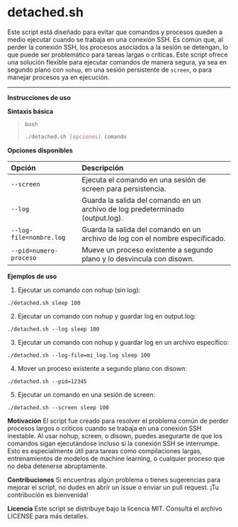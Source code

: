 # detached.sh
Este script está diseñado para evitar que comandos y procesos queden a medio ejecutar cuando se trabaja en una conexión SSH. Es común que, al perder la conexión SSH, los procesos asociados a la sesión se detengan, lo que puede ser problemático para tareas largas o críticas. Este script ofrece una solución flexible para ejecutar comandos de manera segura, ya sea en segundo plano con `nohup`, en una sesión persistente de `screen`, o para manejar procesos ya en ejecución.

---

**Instrucciones de uso**

**Sintaxis básica**

> `bash`
> ```bash
> ./detached.sh [opciones] comando
> ```

**Opciones disponibles**

| Opción| Descripción|
|:-----------------|:----------------|
|  `--screen`  |	Ejecuta el comando en una sesión de screen para persistencia.  |
|  `--log`  |	Guarda la salida del comando en un archivo de log predeterminado (output.log).  |
|  `--log-file=nombre.log`  |	Guarda la salida del comando en un archivo de log con el nombre especificado.  |
|  `--pid=numero-proceso`  |	Mueve un proceso existente a segundo plano y lo desvincula con disown.  |

**Ejemplos de uso**

1. Ejecutar un comando con nohup (sin log):
```
./detached.sh sleep 100
```
2. Ejecutar un comando con nohup y guardar log en output.log:
```
./detached.sh --log sleep 100
```
3. Ejecutar un comando con nohup y guardar log en un archivo específico:
```
./detached.sh --log-file=mi_log.log sleep 100
```
4. Mover un proceso existente a segundo plano con disown:
```
./detached.sh --pid=12345
```
5. Ejecutar un comando en una sesión de screen:
```
./detached.sh --screen sleep 100
```

**Motivación**
El script fue creado para resolver el problema común de perder procesos largos o críticos cuando se trabaja en una conexión SSH inestable. Al usar nohup, screen, o disown, puedes asegurarte de que los comandos sigan ejecutándose incluso si la conexión SSH se interrumpe. Esto es especialmente útil para tareas como compilaciones largas, entrenamientos de modelos de machine learning, o cualquier proceso que no deba detenerse abruptamente.

**Contribuciones**
Si encuentras algún problema o tienes sugerencias para mejorar el script, no dudes en abrir un issue o enviar un pull request. ¡Tu contribución es bienvenida!

**Licencia**
Este script se distribuye bajo la licencia MIT. Consulta el archivo LICENSE para más detalles.

